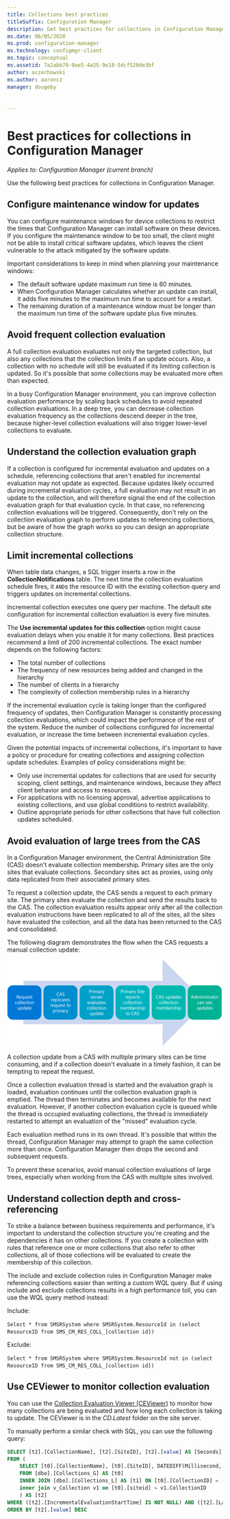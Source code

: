```yaml
---
title: Collections best practices
titleSuffix: Configuration Manager
description: Get best practices for collections in Configuration Manager.
ms.date: 06/05/2020
ms.prod: configuration-manager
ms.technology: configmgr-client
ms.topic: conceptual
ms.assetid: 7a2abb79-9ae5-4a25-9e18-5dcf528de3bf
author: aczechowski
ms.author: aaroncz
manager: dougeby


---
```


# Best practices for collections in Configuration Manager

*Applies to: Configuration Manager (current branch)*

Use the following best practices for collections in Configuration Manager.  

## Configure maintenance window for updates

You can configure maintenance windows for device collections to restrict the times that Configuration Manager can install software on these devices. If you configure the maintenance window to be too small, the client might not be able to install critical software updates, which leaves the client vulnerable to the attack mitigated by the software update.

Important considerations to keep in mind when planning your maintenance windows:

- The default software update maximum run time is 60 minutes.
- When Configuration Manager calculates whether an update can install, it adds five minutes to the maximum run time to account for a restart.
- The remaining duration of a maintenance window must be longer than the maximum run time of the software update plus five minutes.

## Avoid frequent collection evaluation

A full collection evaluation evaluates not only the targeted collection, but also any collections that the collection limits if an update occurs. Also, a collection with no schedule will still be evaluated if its limiting collection is updated. So it's possible that some collections may be evaluated more often than expected.

In a busy Configuration Manager environment, you can improve collection evaluation performance by scaling back schedules to avoid repeated collection evaluations. In a deep tree, you can decrease collection evaluation frequency as the collections descend deeper in the tree, because higher-level collection evaluations will also trigger lower-level collections to evaluate.

## Understand the collection evaluation graph

If a collection is configured for incremental evaluation and updates on a schedule, referencing collections that aren't enabled for incremental evaluation may not update as expected. Because updates likely occurred during incremental evaluation cycles, a full evaluation may not result in an update to the collection, and will therefore signal the end of the collection evaluation graph for that evaluation cycle. In that case, no referencing collection evaluations will be triggered. Consequently, don't rely on the collection evaluation graph to perform updates to referencing collections, but be aware of how the graph works so you can design an appropriate collection structure.

## <a name="bkmk_incremental"></a> Limit incremental collections

When table data changes, a SQL trigger inserts a row in the **CollectionNotifications** table. The next time the collection evaluation schedule fires, it `AND`s the resource ID with the existing collection query and triggers updates on incremental collections.

Incremental collection executes one query per machine. The default site configuration for incremental collection evaluation is every five minutes. 

The **Use incremental updates for this collection** option might cause evaluation delays when you enable it for many collections. Best practices recommend a limit of 200 incremental collections. The exact number depends on the following factors:  

- The total number of collections
- The frequency of new resources being added and changed in the hierarchy
- The number of clients in a hierarchy
- The complexity of collection membership rules in a hierarchy

If the incremental evaluation cycle is taking longer than the configured frequency of updates, then Configuration Manager is constantly processing collection evaluations, which could impact the performance of the rest of the system. Reduce the number of collections configured for incremental evaluation, or increase the time between incremental evaluation cycles.

Given the potential impacts of incremental collections, it's important to have a policy or procedure for creating collections and assigning collection update schedules. Examples of policy considerations might be:

- Only use incremental updates for collections that are used for security scoping, client settings, and maintenance windows, because they affect client behavior and access to resources.
- For applications with no licensing approval, advertise applications to existing collections, and use global conditions to restrict availability.
- Outline appropriate periods for other collections that have full collection updates scheduled.

## Avoid evaluation of large trees from the CAS

In a Configuration Manager environment, the Central Administration Site (CAS) doesn't evaluate collection membership. Primary sites are the only sites that evaluate collections. Secondary sites act as proxies, using only data replicated from their associated primary sites.

To request a collection update, the CAS sends a request to each primary site. The primary sites evaluate the collection and send the results back to the CAS. The collection evaluation results appear only after all the collection evaluation instructions have been replicated to all of the sites, all the sites have evaluated the collection, and all the data has been returned to the CAS and consolidated.

The following diagram demonstrates the flow when the CAS requests a manual collection update:

![Manual collection update from a CAS](media/manual-collection-update-from-cas.png)

A collection update from a CAS with multiple primary sites can be time consuming, and if a collection doesn't evaluate in a timely fashion, it can be tempting to repeat the request.

Once a collection evaluation thread is started and the evaluation graph is loaded, evaluation continues until the collection evaluation graph is emptied. The thread then terminates and becomes available for the next evaluation. However, if another collection evaluation cycle is queued while the thread is occupied evaluating collections, the thread is immediately restarted to attempt an evaluation of the "missed" evaluation cycle.

Each evaluation method runs in its own thread. It's possible that within the thread, Configuration Manager may attempt to graph the same collection more than once. Configuration Manager then drops the second and subsequent requests.

To prevent these scenarios, avoid manual collection evaluations of large trees, especially when working from the CAS with multiple sites involved.

## Understand collection depth and cross-referencing

To strike a balance between business requirements and performance, it's important to understand the collection structure you're creating and the dependencies it has on other collections. If you create a collection with rules that reference one or more collections that also refer to other collections, all of those collections will be evaluated to create the membership of this collection.

The include and exclude collection rules in Configuration Manager make referencing collections easier than writing a custom WQL query. But if using include and exclude collections results in a high performance toll, you can use the WQL query method instead:

Include:

`Select * from SMSRSystem where SMSRSystem.ResourceId in (select ResourceID from SMS_CM_RES_COLL_[collection id])`

Exclude:

`Select * from SMSRSystem where SMSRSystem.ResourceId not in (select ResourceID from SMS_CM_RES_COLL_[collection id])`

## Use CEViewer to monitor collection evaluation

You can use the [Collection Evaluation Viewer (CEViewer)](https://docs.microsoft.com/mem/configmgr/core/support/ceviewer) to monitor how many collections are being evaluated and how long each collection is taking to update. The CEViewer is in the *CD.Latest* folder on the site server.

To manually perform a similar check with SQL, you can use the following query:

```sql
SELECT [t2].[CollectionName], [t2].[SiteID], [t2].[value] AS [Seconds], [t2].[LastIncrementalRefreshTime], [t2].[IncrementalMemberChanges] AS [IncChanges], [t2].[LastMemberChangeTime] AS [MemberChangeTime]
FROM (
    SELECT [t0].[CollectionName], [t0].[SiteID], DATEDIFF(Millisecond, [t1].[IncrementalEvaluationStartTime], [t1].[LastIncrementalRefreshTime]) * 0.001 AS [value], [t1].[LastIncrementalRefreshTime], [t1].[IncrementalMemberChanges], [t1].[LastMemberChangeTime], [t1].[IncrementalEvaluationStartTime], v1.[RefreshType]
    FROM [dbo].[Collections_G] AS [t0]
    INNER JOIN [dbo].[Collections_L] AS [t1] ON [t0].[CollectionID] = [t1].[CollectionID]
    inner join v_Collection v1 on [t0].[siteid] = v1.CollectionID
    ) AS [t2]
WHERE ([t2].[IncrementalEvaluationStartTime] IS NOT NULL) AND ([t2].[LastIncrementalRefreshTime] IS NOT NULL) and (refreshtype='4' or refreshtype='6')
ORDER BY [t2].[value] DESC
```


